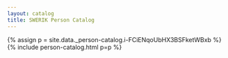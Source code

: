 ```yaml
---
layout: catalog
title: SWERIK Person Catalog
---
```

{% assign p = site.data._person-catalog.i-FCiENqoUbHX3BSFketWBxb %}
{% include person-catalog.html p=p %}

